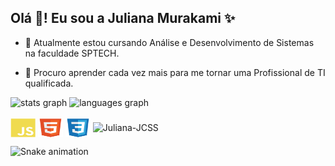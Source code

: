 ## Olá 👋! Eu sou a Juliana Murakami ✨


* 🌱 Atualmente estou cursando Análise e Desenvolvimento de Sistemas na faculdade SPTECH.
  
* 📖 Procuro aprender cada vez mais para me tornar uma Profissional de TI qualificada.



<div >
  <img src="https://github-readme-stats.vercel.app/api?username=Murakami-J&hide_title=false&hide_rank=false&show_icons=true&include_all_commits=true&count_private=true&disable_animations=false&theme=aura&locale=en&hide_border=false" height="160" alt="stats graph"  />
  
  <img src="https://github-readme-stats.vercel.app/api/top-langs?username=Murakami-J&locale=en&hide_title=false&layout=compact&card_width=320&langs_count=5&theme=aura&hide_border=false" height="160" alt="languages graph"  />
</div>


<div style="display: inline_block"><br>
  <img align="center" alt="Juliana-Js" height="30" width="40" src="https://raw.githubusercontent.com/devicons/devicon/master/icons/javascript/javascript-plain.svg">
  <img align="center" alt="Juliana-HTML" height="30" width="40" src="https://raw.githubusercontent.com/devicons/devicon/master/icons/html5/html5-original.svg">
  <img align="center" alt="Juliana-JCSS" height="30" width="40" src="https://raw.githubusercontent.com/devicons/devicon/master/icons/css3/css3-original.svg">
  <img align="center" alt="Juliana-JCSS" height="30" width="40" src="https://raw.githubusercontent.com/jmnote/z-icons/master/svg/java.svg">
</div>

![Snake animation](https://github.com/Murakami-J/Murakami-J/blob/output/github-contribution-grid-snake-dark.svg?palette=github-dark)

<!--
**Murakami-J/Murakami-J** is a ✨ _special_ ✨ repository because its `README.md` (this file) appears on your GitHub profile.

Here are some ideas to get you started:

- 🔭 I’m currently working on ...
- 🌱 I’m currently learning ...
- 👯 I’m looking to collaborate on ...
- 🤔 I’m looking for help with ...
- 💬 Ask me about ...
- 📫 How to reach me: ...
- 😄 Pronouns: ...
- ⚡ Fun fact: ...
-->
